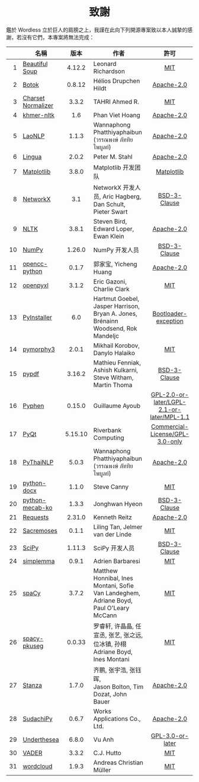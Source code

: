 <!--
# Wordless: Acknowledgments - Chinese (Traditional)
# Copyright (C) 2018-2024  Ye Lei (叶磊)
#
# This program is free software: you can redistribute it and/or modify
# it under the terms of the GNU General Public License as published by
# the Free Software Foundation, either version 3 of the License, or
# (at your option) any later version.
#
# This program is distributed in the hope that it will be useful,
# but WITHOUT ANY WARRANTY; without even the implied warranty of
# MERCHANTABILITY or FITNESS FOR A PARTICULAR PURPOSE.  See the
# GNU General Public License for more details.
#
# You should have received a copy of the GNU General Public License
# along with this program.  If not, see <http://www.gnu.org/licenses/>.
-->

<div align="center"><h1>致謝</h1></div>

鑑於 Wordless 立於巨人的肩膀之上，我謹在此向下列開源專案致以本人誠摯的感謝，若沒有它們，本專案將無法完成：

&nbsp;|名稱|版本|作者|許可
-----:|----|:-----:|-------|:-----:
1|[Beautiful Soup](https://www.crummy.com/software/BeautifulSoup/)|4.12.2|Leonard Richardson|[MIT](https://git.launchpad.net/beautifulsoup/tree/LICENSE)
2|[Botok](https://github.com/OpenPecha/Botok)|0.8.12|Hélios Drupchen Hildt|[Apache-2.0](https://github.com/OpenPecha/Botok/blob/master/LICENSE)
3|[Charset Normalizer](https://github.com/Ousret/charset_normalizer)|3.3.2|TAHRI Ahmed R.|[MIT](https://github.com/Ousret/charset_normalizer/blob/master/LICENSE)
4|[khmer-nltk](https://github.com/VietHoang1512/khmer-nltk)|1.6|Phan Viet Hoang|[Apache-2.0](https://github.com/VietHoang1512/khmer-nltk/blob/main/LICENSE)
5|[LaoNLP](https://github.com/wannaphong/LaoNLP)|1.1.3|Wannaphong Phatthiyaphaibun (วรรณพงษ์ ภัททิยไพบูลย์)|[Apache-2.0](https://github.com/wannaphong/LaoNLP/blob/master/LICENSE)
6|[Lingua](https://github.com/pemistahl/lingua-py)|2.0.2|Peter M. Stahl|[Apache-2.0](https://github.com/pemistahl/lingua-py/blob/main/LICENSE.txt)
7|[Matplotlib](https://matplotlib.org/)|3.8.0|Matplotlib 开发团队|[Matplotlib](https://matplotlib.org/stable/users/project/license.html)
8|[NetworkX](https://networkx.org/)|3.1|NetworkX 开发人员, Aric Hagberg, Dan Schult,<br>Pieter Swart|[BSD-3-Clause](https://github.com/networkx/networkx/blob/main/LICENSE.txt)
9|[NLTK](https://www.nltk.org/)|3.8.1|Steven Bird, Edward Loper, Ewan Klein|[Apache-2.0](https://github.com/nltk/nltk/blob/develop/LICENSE.txt)
10|[NumPy](https://www.numpy.org/)|1.26.0|NumPy 开发人员|[BSD-3-Clause](https://github.com/numpy/numpy/blob/main/LICENSE.txt)
11|[opencc-python](https://github.com/yichen0831/opencc-python)|0.1.7|郭家宝, Yicheng Huang|[Apache-2.0](https://github.com/yichen0831/opencc-python/blob/master/LICENSE.txt)
12|[openpyxl](https://foss.heptapod.net/openpyxl/openpyxl)|3.1.2|Eric Gazoni, Charlie Clark|[MIT](https://foss.heptapod.net/openpyxl/openpyxl/-/blob/branch/3.1/LICENCE.rst)
13|[PyInstaller](http://www.pyinstaller.org/)|6.0|Hartmut Goebel, Jasper Harrison, Bryan A. Jones,<br>Brénainn Woodsend, Rok Mandeljc|[Bootloader-exception](https://github.com/pyinstaller/pyinstaller/blob/develop/COPYING.txt)
14|[pymorphy3](https://github.com/no-plagiarism/pymorphy3)|2.0.1|Mikhail Korobov, Danylo Halaiko|[MIT](https://github.com/no-plagiarism/pymorphy3/blob/master/LICENSE.txt)
15|[pypdf](https://github.com/py-pdf/pypdf)|3.16.2|Mathieu Fenniak, Ashish Kulkarni, Steve Witham, Martin Thoma|[BSD-3-Clause](https://github.com/py-pdf/pypdf/blob/main/LICENSE)
16|[Pyphen](https://pyphen.org/)|0.15.0|Guillaume Ayoub|[GPL-2.0-or-later/LGPL-2.1-or-later/MPL-1.1](https://github.com/Kozea/Pyphen/blob/master/LICENSE)
17|[PyQt](https://riverbankcomputing.com/software/pyqt/)|5.15.10|Riverbank Computing|[Commercial-License/GPL-3.0-only](https://www.riverbankcomputing.com/static/Docs/PyQt5/introduction.html#license)
18|[PyThaiNLP](https://github.com/PyThaiNLP/pythainlp)|5.0.3|Wannaphong Phatthiyaphaibun (วรรณพงษ์ ภัททิยไพบูลย์)|[Apache-2.0](https://github.com/PyThaiNLP/pythainlp/blob/dev/LICENSE)
19|[python-docx](https://github.com/python-openxml/python-docx)|1.1.0|Steve Canny|[MIT](https://github.com/python-openxml/python-docx/blob/master/LICENSE)
20|[python-mecab-ko](https://github.com/jonghwanhyeon/python-mecab-ko)|1.3.3|Jonghwan Hyeon|[BSD-3-Clause](https://github.com/jonghwanhyeon/python-mecab-ko/blob/main/LICENSE)
21|[Requests](https://github.com/psf/requests)|2.31.0|Kenneth Reitz|[Apache-2.0](https://github.com/psf/requests/blob/main/LICENSE)
22|[Sacremoses](https://github.com/hplt-project/sacremoses)|0.1.1|Liling Tan, Jelmer van der Linde|[MIT](https://github.com/hplt-project/sacremoses/blob/master/LICENSE)
23|[SciPy](https://scipy.org/scipylib/)|1.11.3|SciPy 开发人员|[BSD-3-Clause](https://github.com/scipy/scipy/blob/main/LICENSE.txt)
24|[simplemma](https://github.com/adbar/simplemma)|0.9.1|Adrien Barbaresi|[MIT](https://github.com/adbar/simplemma/blob/main/LICENSE)
25|[spaCy](https://spacy.io/)|3.7.2|Matthew Honnibal, Ines Montani, Sofie Van Landeghem,<br>Adriane Boyd, Paul O'Leary McCann|[MIT](https://github.com/explosion/spaCy/blob/master/LICENSE)
26|[spacy-pkuseg](https://github.com/explosion/spacy-pkuseg)|0.0.33|罗睿轩, 许晶晶, 任宣丞, 张艺, 张之远, 位冰镇, 孙栩<br>Adriane Boyd, Ines Montani|[MIT](https://github.com/explosion/spacy-pkuseg/blob/master/LICENSE)
27|[Stanza](https://github.com/stanfordnlp/stanza)|1.7.0|齐鹏, 张宇浩, 张钰晖,<br>Jason Bolton, Tim Dozat, John Bauer|[Apache-2.0](https://github.com/stanfordnlp/stanza/blob/main/LICENSE)
28|[SudachiPy](https://github.com/WorksApplications/sudachi.rs)|0.6.7|Works Applications Co., Ltd.|[Apache-2.0](https://github.com/WorksApplications/sudachi.rs/blob/develop/LICENSE)
29|[Underthesea](https://undertheseanlp.com/)|6.8.0|Vu Anh|[GPL-3.0-or-later](https://github.com/undertheseanlp/underthesea/blob/main/LICENSE)
30|[VADER](https://github.com/cjhutto/vaderSentiment)|3.3.2|C.J. Hutto|[MIT](https://github.com/cjhutto/vaderSentiment/blob/master/LICENSE.txt)
31|[wordcloud](https://github.com/amueller/word_cloud)|1.9.3|Andreas Christian Müller|[MIT](https://github.com/amueller/word_cloud/blob/main/LICENSE)
